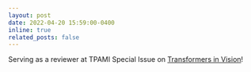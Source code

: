```yaml
---
layout: post
date: 2022-04-20 15:59:00-0400
inline: true
related_posts: false
---
```


Serving as a reviewer at TPAMI Special Issue on <a href="https://www.computer.org/digital-library/journals/tp/call-for-papers-special-issue-on-transformer-models-in-vision">Transformers in Vision</a>!